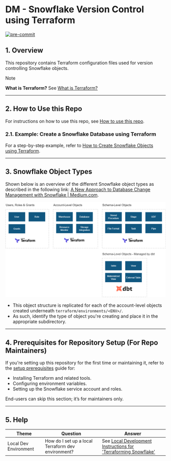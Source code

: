 # DM - Snowflake Version Control using Terraform

<a href="https://github.com/pre-commit/pre-commit"><img src="https://img.shields.io/badge/pre--commit-enabled-brightgreen?logo=pre-commit&logoColor=white" alt="pre-commit"/></a>

## 1. Overview

This repository contains Terraform configuration files used for version controlling Snowflake objects.

> [!NOTE]
>
> **What is Terraform?** See [What is Terraform?](docs/terraform_background/terraform_background.md)

---

## 2. How to Use this Repo

For instructions on how to use this repo, see [How to use this repo](docs/how_to_use_this_repo.md).

### 2.1. Example: Create a Snowflake Database using Terraform

For a step-by-step example, refer to [How to Create Snowflake Objects using Terraform](docs/example_how_to_create_sf_db_using_terraform.md).

---

## 3. Snowflake Object Types

Shown below is an overview of the different Snowflake object types as described in the following link: [A New Approach to Database Change Management with Snowflake \| Medium.com](https://jeremiahhansen.medium.com/a-new-approach-to-database-change-management-with-snowflake-8e3f0fee281).

![alt text](docs/img/sf_obj_types.png)

* This object structure is replicated for each of the account-level objects created underneath `terraform/environments/<ENV>/`.
* As such, identify the type of object you're creating and place it in the appropriate subdirectory.

---

## 4. Prerequisites for Repository Setup (For Repo Maintainers)

If you're setting up this repository for the first time or maintaining it, refer to the [setup prerequisites](docs/setup.md) guide for:

- Installing Terraform and related tools.
- Configuring environment variables.
- Setting up the Snowflake service account and roles.

End-users can skip this section; it’s for maintainers only.

---

## 5. Help

| Theme               | Question                                        | Answer                                                                                                       |
|---------------------|------------------------------------------------|--------------------------------------------------------------------------------------------------------------|
| Local Dev Environment | How do I set up a local Terraform dev environment? | See [Local Development Instructions for 'Terraforming Snowflake'](docs/local_dev_instructs_terraforming_snowflake.md) |
